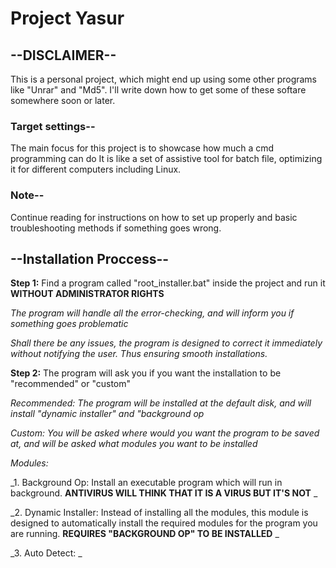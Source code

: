 # Project Yasur

## --DISCLAIMER--

This is a personal project, which might end up using some other programs like "Unrar" and "Md5". I'll write down how to get some of these softare somewhere soon or later.


### Target settings--

The main focus for this project is to showcase how much a cmd programming can do
It is like a set of assistive tool for batch file, optimizing it for different computers including Linux. 


### Note--

Continue reading for instructions on how to set up properly and basic troubleshooting methods if something goes wrong.


## --Installation Proccess--

**Step 1:** Find a program called "root_installer.bat" inside the project and run it **WITHOUT ADMINISTRATOR RIGHTS**

_The program will handle all the error-checking, and will inform you if something goes problematic_

_Shall there be any issues, the program is designed to correct it immediately without notifying the user. Thus ensuring smooth installations._


**Step 2:** The program will ask you if you want the installation to be "recommended" or "custom"

_Recommended: The program will be installed at the default disk, and will install "dynamic installer" and "background op_

_Custom: You will be asked where would you want the program to be saved at, and will be asked what modules you want to be installed_

_Modules:_

_1. Background Op: Install an executable program which will run in background. **ANTIVIRUS WILL THINK THAT IT IS A VIRUS BUT IT'S NOT** _

_2. Dynamic Installer: Instead of installing all the modules, this module is designed to automatically install the required modules for the program you are running. **REQUIRES "BACKGROUND OP" TO BE INSTALLED** _

_3. Auto Detect: _
